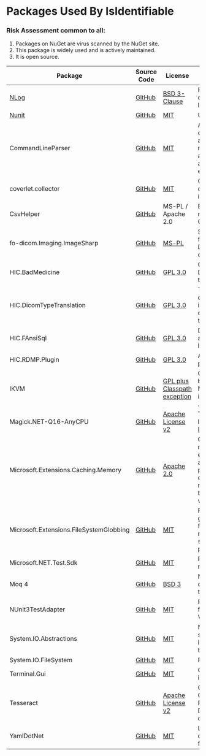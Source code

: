# Packages Used By IsIdentifiable

### Risk Assessment common to all:

1. Packages on NuGet are virus scanned by the NuGet site.
1. This package is widely used and is actively maintained.
1. It is open source.

| Package                                 | Source Code                                                                | License                                                                                        | Purpose                                                                                             |
| --------------------------------------- | -------------------------------------------------------------------------- | ---------------------------------------------------------------------------------------------- | --------------------------------------------------------------------------------------------------- |
| [NLog](https://nlog-project.org/)       | [GitHub](https://github.com/NLog/NLog)                                     | [BSD 3-Clause](https://github.com/NLog/NLog/blob/dev/LICENSE.txt)                              | Flexible user configurable logging                                                                  |
| [Nunit](https://nunit.org/)             | [GitHub](https://github.com/nunit/nunit)                                   | [MIT](https://opensource.org/licenses/MIT)                                                     | Unit testing                                                                                        |
| CommandLineParser                       | [GitHub](https://github.com/commandlineparser/commandline)                 | [MIT](https://opensource.org/licenses/MIT)                                                     | Allows command line arguments for main client application and CLI executables                       |
| coverlet.collector                      | [GitHub](https://github.com/coverlet-coverage/coverlet)                    | [MIT](https://opensource.org/licenses/MIT)                                                     | Collects code coverage information                                                                  |
| CsvHelper                               | [GitHub](https://github.com/JoshClose/CsvHelper)                           | MS-PL / Apache 2.0                                                                             | Enables reading/writing CSV files                                                                   |
| fo-dicom.Imaging.ImageSharp             | [GitHub](https://github.com/fo-dicom/fo-dicom)                             | [MS-PL](https://opensource.org/licenses/MS-PL)                                                 | Support library for reading DICOM pixel data                                                        |
| HIC.BadMedicine                         | [GitHub](https://github.com/HicServices/BadMedicine)                       | [GPL 3.0](https://www.gnu.org/licenses/gpl-3.0.html)                                           | Generate Test Datasets for tests/exericses                                                          |
| HIC.DicomTypeTranslation                | [GitHub](https://github.com/HicServices/DicomTypeTranslation)              | [GPL 3.0](https://www.gnu.org/licenses/gpl-3.0.html)                                           | Translate dicom types into C# / database types                                                      |
| HIC.FAnsiSql                            | [GitHub](https://github.com/HicServices/FAnsiSql)                          | [GPL 3.0](https://www.gnu.org/licenses/gpl-3.0.html)                                           | DBMS abstraction layer                                                                              |
| HIC.RDMP.Plugin                         | [GitHub](https://github.com/HicServices/RDMP)                              | [GPL 3.0](https://www.gnu.org/licenses/gpl-3.0.html)                                           | API for RDMP plugin mode                                                                            |
| IKVM                                    | [GitHub](https://github.com/ikvm-revived/ikvm)                             | [GPL plus Classpath exception](https://github.com/ikvm-revived/ikvm/blob/develop/LICENSE.md)   | Converts Java bytecode to MSIL for integration in .Net                                              |
| Magick.NET-Q16-AnyCPU                   | [GitHub](https://github.com/dlemstra/Magick.NET)                           | [Apache License v2](https://github.com/dlemstra/Magick.NET/blob/master/License.txt)            | The .NET library for [ImageMagick](https://imagemagick.org/index.php)                               |
| Microsoft.Extensions.Caching.Memory     | [GitHub](https://github.com/dotnet/extensions)                             | [Apache 2.0](https://www.nuget.org/packages/Microsoft.Extensions.Caching.Memory/3.1.7/License) | Caching the results of evaluations already run to prevent constantly revalidating the same value(s) |
| Microsoft.Extensions.FileSystemGlobbing | [GitHub](https://github.com/dotnet/runtime)                                | [MIT](https://opensource.org/licenses/MIT)                                                     | File system globbing to find files matching a specified pattern                                     |
| Microsoft.NET.Test.Sdk                  | [GitHub](https://github.com/microsoft/vstest/)                             | [MIT](https://opensource.org/licenses/MIT)                                                     | Required for running tests                                                                          |
| Moq 4                                   | [GitHub](https://github.com/moq/moq4)                                      | [BSD 3](https://github.com/moq/moq4/blob/master/License.txt)                                   | Mock objects during unit testing                                                                    |
| NUnit3TestAdapter                       | [GitHub](https://github.com/nunit/nunit3-vs-adapter)                       | [MIT](https://opensource.org/licenses/MIT)                                                     | Run unit tests from within Visual Studio                                                            |
| System.IO.Abstractions                  | [GitHub](https://github.com/System-IO-Abstractions/System.IO.Abstractions) | [MIT](https://opensource.org/licenses/MIT)                                                     | Makes file system injectable in tests                                                               |
| System.IO.FileSystem                    | [GitHub](https://github.com/dotnet/corefx)                                 | [MIT](https://opensource.org/licenses/MIT)                                                     | File I/O                                                                                            |
| Terminal.Gui                            | [GitHub](https://github.com/gui-cs/Terminal.Gui)                           | [MIT](https://opensource.org/licenses/MIT)                                                     | Console user-interface                                                                              |
| Tesseract                               | [GitHub](https://github.com/charlesw/tesseract/)                           | [Apache License v2](https://github.com/charlesw/tesseract/blob/master/LICENSE.txt)             | Optical Character Recognition in Dicom Pixel data                                                   |
| YamlDotNet                              | [GitHub](https://github.com/aaubry/YamlDotNet)                             | [MIT](https://opensource.org/licenses/MIT)                                                     | Loading configuration files                                                                         |
